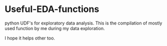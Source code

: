 # Useful-EDA-functions 
python UDF's for exploratory data  analysis.
This is the compilation of mostly used function by me during my data exploration. 

 
I hope it helps other too.  
   
 
 
